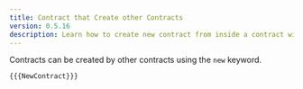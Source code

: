 ```yaml
---
title: Contract that Create other Contracts
version: 0.5.16
description: Learn how to create new contract from inside a contract with Solidity
---
```


Contracts can be created by other contracts using the `new` keyword.

```solidity
{{{NewContract}}}
```
